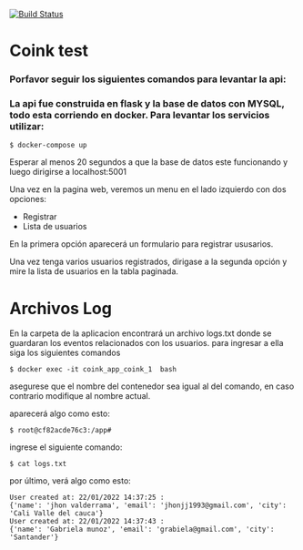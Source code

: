 [![Build Status](https://app.travis-ci.com/jval7/user-registration.svg?branch=main)](https://app.travis-ci.com/jval7/user-registration)
# Coink test
### Porfavor seguir los siguientes comandos para levantar la api:

### La api fue construida en flask y la base de datos con MYSQL, todo esta corriendo en docker. Para levantar los servicios utilizar:

``` shell  
$ docker-compose up
```
Esperar al menos 20 segundos a que la base de datos este funcionando
y luego dirigirse a localhost:5001

Una vez en la pagina web, veremos un menu en el lado izquierdo
con dos opciones:
- Registrar
- Lista de usuarios

En la primera opción aparecerá un formulario 
para registrar ususarios.

Una vez tenga varios usuarios registrados, dirigase
a la segunda opción y mire la lista de usuarios en 
la tabla paginada.

# Archivos Log
En la carpeta de la aplicacion encontrará
un archivo logs.txt donde se guardaran los eventos
relacionados con los usuarios. para ingresar a ella 
siga los siguientes comandos

``` shell  
$ docker exec -it coink_app_coink_1  bash 

```

asegurese que el nombre del contenedor sea igual al
del comando, en caso contrario modifique al nombre actual.

aparecerá algo como esto:
``` shell  
$ root@cf82acde76c3:/app#
```
ingrese el siguiente comando:
``` shell  
$ cat logs.txt 
```
por último, verá algo como esto:
``` shell
User created at: 22/01/2022 14:37:25 : 
{'name': 'jhon valderrama', 'email': 'jhonjj1993@gmail.com', 'city': 'Cali Valle del cauca'}
User created at: 22/01/2022 14:37:43 :
{'name': 'Gabriela munoz', 'email': 'grabiela@gmail.com', 'city': 'Santander'}
```

